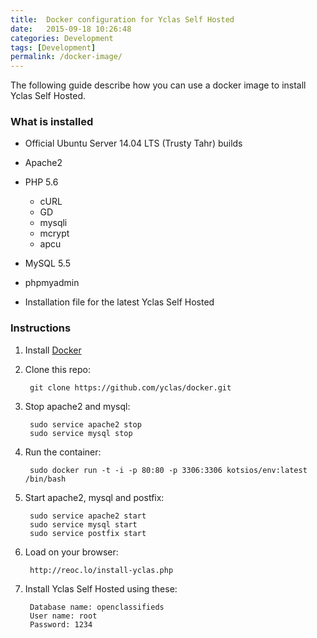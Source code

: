 ```yaml
---
title:  Docker configuration for Yclas Self Hosted
date:   2015-09-18 10:26:48
categories: Development
tags: [Development]
permalink: /docker-image/
---
```

The following guide describe how you can use a docker image to install Yclas Self Hosted.

### What is installed

+ Official Ubuntu Server 14.04 LTS (Trusty Tahr) builds

+ Apache2

+ PHP 5.6
  * cURL
  * GD
  * mysqli
  * mcrypt
  * apcu

+ MySQL 5.5

+ phpmyadmin

+ Installation file for the latest Yclas Self Hosted


### Instructions

1. Install [Docker](https://docs.docker.com/installation/)

2. Clone this repo:

        git clone https://github.com/yclas/docker.git

3. Stop apache2 and mysql:

		sudo service apache2 stop
		sudo service mysql stop

4. Run the container:

        sudo docker run -t -i -p 80:80 -p 3306:3306 kotsios/env:latest /bin/bash

5. Start apache2, mysql and postfix:

		sudo service apache2 start
		sudo service mysql start
		sudo service postfix start

6. Load on your browser: 

        http://reoc.lo/install-yclas.php

7. Install Yclas Self Hosted using these:

        Database name: openclassifieds
        User name: root 
        Password: 1234

